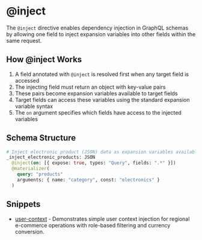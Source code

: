 # @inject

The `@inject` directive enables dependency injection in GraphQL schemas by allowing one field to inject expansion variables into other fields within the same request.

## How @inject Works

1. A field annotated with `@inject` is resolved first when any target field is accessed
2. The injecting field must return an object with key-value pairs
3. These pairs become expansion variables available to target fields
4. Target fields can access these variables using the standard expansion variable syntax
5. The `on` argument specifies which fields have access to the injected variables

## Schema Structure

```graphql
# Inject electronic product (JSON) data as expansion variables available to any Query field
_inject_electronic_products: JSON
  @inject(on: [{ expose: true, types: "Query", fields: ".*" }])
  @materializer(
    query: "products"
    arguments: { name: "category", const: "electronics" }
  )
```

## Snippets

- [user-context](user-context) - Demonstrates simple user context injection for regional e-commerce operations with role-based filtering and currency conversion.
